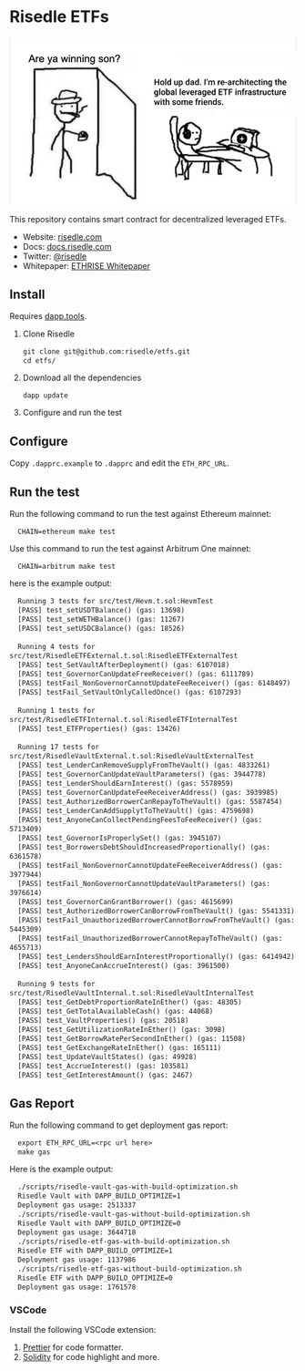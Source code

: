 # Risedle ETFs

![This is us anon!](./meme.png)

This repository contains smart contract for decentralized leveraged ETFs.

- Website: [risedle.com](https://risedle.com)
- Docs: [docs.risedle.com](https://docs.risedle.com)
- Twitter: [@risedle](https://twitter.com/risedle)
- Whitepaper: [ETHRISE Whitepaper](https://observablehq.com/@pyk/ethrise)

## Install

Requires [dapp.tools](https://github.com/dapphub/dapptools#installation).

1. Clone Risedle
   ```
   git clone git@github.com:risedle/etfs.git
   cd etfs/
   ```
2. Download all the dependencies
   ```
   dapp update
   ```
3. Configure and run the test

## Configure

Copy `.dapprc.example` to `.dapprc` and edit the `ETH_RPC_URL`.

## Run the test

Run the following command to run the test against Ethereum mainnet:

      CHAIN=ethereum make test

Use this command to run the test against Arbitrum One mainnet:

      CHAIN=arbitrum make test

here is the example output:

      Running 3 tests for src/test/Hevm.t.sol:HevmTest
      [PASS] test_setUSDTBalance() (gas: 13698)
      [PASS] test_setWETHBalance() (gas: 11267)
      [PASS] test_setUSDCBalance() (gas: 18526)

      Running 4 tests for src/test/RisedleETFExternal.t.sol:RisedleETFExternalTest
      [PASS] test_SetVaultAfterDeployment() (gas: 6107018)
      [PASS] test_GovernorCanUpdateFreeReceiver() (gas: 6111789)
      [PASS] testFail_NonGovernorCannotUpdateFeeReceiver() (gas: 6148497)
      [PASS] testFail_SetVaultOnlyCalledOnce() (gas: 6107293)

      Running 1 tests for src/test/RisedleETFInternal.t.sol:RisedleETFInternalTest
      [PASS] test_ETFProperties() (gas: 13426)

      Running 17 tests for src/test/RisedleVaultExternal.t.sol:RisedleVaultExternalTest
      [PASS] test_LenderCanRemoveSupplyFromTheVault() (gas: 4833261)
      [PASS] test_GovernorCanUpdateVaultParameters() (gas: 3944778)
      [PASS] test_LenderShouldEarnInterest() (gas: 5578959)
      [PASS] test_GovernorCanUpdateFeeReceiverAddress() (gas: 3939985)
      [PASS] test_AuthorizedBorrowerCanRepayToTheVault() (gas: 5587454)
      [PASS] test_LenderCanAddSupplytToTheVault() (gas: 4759698)
      [PASS] test_AnyoneCanCollectPendingFeesToFeeReceiver() (gas: 5713409)
      [PASS] test_GovernorIsProperlySet() (gas: 3945107)
      [PASS] test_BorrowersDebtShouldIncreasedProportionally() (gas: 6361578)
      [PASS] testFail_NonGovernorCannotUpdateFeeReceiverAddress() (gas: 3977944)
      [PASS] testFail_NonGovernorCannotUpdateVaultParameters() (gas: 3976614)
      [PASS] test_GovernorCanGrantBorrower() (gas: 4615699)
      [PASS] test_AuthorizedBorrowerCanBorrowFromTheVault() (gas: 5541331)
      [PASS] testFail_UnauthorizedBorrowerCannotBorrowFromTheVault() (gas: 5445309)
      [PASS] testFail_UnauthorizedBorrowerCannotRepayToTheVault() (gas: 4655713)
      [PASS] test_LendersShouldEarnInterestProportionally() (gas: 6414942)
      [PASS] test_AnyoneCanAccrueInterest() (gas: 3961500)

      Running 9 tests for src/test/RisedleVaultInternal.t.sol:RisedleVaultInternalTest
      [PASS] test_GetDebtProportionRateInEther() (gas: 48305)
      [PASS] test_GetTotalAvailableCash() (gas: 44068)
      [PASS] test_VaultProperties() (gas: 20518)
      [PASS] test_GetUtilizationRateInEther() (gas: 3098)
      [PASS] test_GetBorrowRatePerSecondInEther() (gas: 11508)
      [PASS] test_GetExchangeRateInEther() (gas: 165111)
      [PASS] test_UpdateVaultStates() (gas: 49928)
      [PASS] test_AccrueInterest() (gas: 103581)
      [PASS] test_GetInterestAmount() (gas: 2467)

## Gas Report

Run the following command to get deployment gas report:

      export ETH_RPC_URL=<rpc url here>
      make gas

Here is the example output:

      ./scripts/risedle-vault-gas-with-build-optimization.sh
      Risedle Vault with DAPP_BUILD_OPTIMIZE=1
      Deployment gas usage: 2513337
      ./scripts/risedle-vault-gas-without-build-optimization.sh
      Risedle Vault with DAPP_BUILD_OPTIMIZE=0
      Deployment gas usage: 3644718
      ./scripts/risedle-etf-gas-with-build-optimization.sh
      Risedle ETF with DAPP_BUILD_OPTIMIZE=1
      Deployment gas usage: 1137986
      ./scripts/risedle-etf-gas-without-build-optimization.sh
      Risedle ETF with DAPP_BUILD_OPTIMIZE=0
      Deployment gas usage: 1761578

### VSCode

Install the following VSCode extension:

1. [Prettier](https://marketplace.visualstudio.com/items?itemName=esbenp.prettier-vscode)
   for code formatter.
2. [Solidity](https://marketplace.visualstudio.com/items?itemName=JuanBlanco.solidity)
   for code highlight and more.
